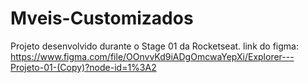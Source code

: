 # Mveis-Customizados
Projeto desenvolvido durante o Stage 01 da Rocketseat.
link do figma:
https://www.figma.com/file/OOnvvKd9iADgOmcwaYepXi/Explorer---Projeto-01-(Copy)?node-id=1%3A2
